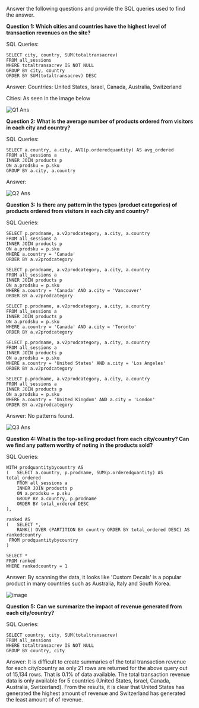 Answer the following questions and provide the SQL queries used to find the answer.

    
**Question 1: Which cities and countries have the highest level of transaction revenues on the site?**


SQL Queries:

```
SELECT city, country, SUM(totaltransacrev)
FROM all_sessions
WHERE totaltransacrev IS NOT NULL
GROUP BY city, country
ORDER BY SUM(totaltransacrev) DESC
```


Answer: 
Countries: United States, Israel, Canada, Australia, Switzerland

Cities: As seen in the image below

![Q1 Ans](https://github.com/user-attachments/assets/58a6532d-6ebb-41cc-9d16-8c8640022f14)

 

**Question 2: What is the average number of products ordered from visitors in each city and country?**


SQL Queries:

```
SELECT a.country, a.city, AVG(p.orderedquantity) AS avg_ordered
FROM all_sessions a
INNER JOIN products p
ON a.prodsku = p.sku 
GROUP BY a.city, a.country
```


Answer:

![Q2 Ans](https://github.com/user-attachments/assets/72ff3cdc-ba22-482d-b6f4-d076063fc64d)



**Question 3: Is there any pattern in the types (product categories) of products ordered from visitors in each city and country?**


SQL Queries:

```
SELECT p.prodname, a.v2prodcategory, a.city, a.country
FROM all_sessions a
INNER JOIN products p
ON a.prodsku = p.sku 
WHERE a.country = 'Canada' 
ORDER BY a.v2prodcategory
```
```
SELECT p.prodname, a.v2prodcategory, a.city, a.country
FROM all_sessions a
INNER JOIN products p
ON a.prodsku = p.sku 
WHERE a.country = 'Canada' AND a.city = 'Vancouver'
ORDER BY a.v2prodcategory
```
```
SELECT p.prodname, a.v2prodcategory, a.city, a.country
FROM all_sessions a
INNER JOIN products p
ON a.prodsku = p.sku 
WHERE a.country = 'Canada' AND a.city = 'Toronto'
ORDER BY a.v2prodcategory
```
```
SELECT p.prodname, a.v2prodcategory, a.city, a.country
FROM all_sessions a
INNER JOIN products p
ON a.prodsku = p.sku 
WHERE a.country = 'United States' AND a.city = 'Los Angeles'
ORDER BY a.v2prodcategory
```
```
SELECT p.prodname, a.v2prodcategory, a.city, a.country
FROM all_sessions a
INNER JOIN products p
ON a.prodsku = p.sku 
WHERE a.country = 'United Kingdom' AND a.city = 'London'
ORDER BY a.v2prodcategory
```


Answer: 
No patterns found. 

![Q3 Ans](https://github.com/user-attachments/assets/87d947ed-3f8c-44c9-927b-48187bab64b5)



**Question 4: What is the top-selling product from each city/country? Can we find any pattern worthy of noting in the products sold?**


SQL Queries:

```
WITH prodquantitybycountry AS 
(	SELECT a.country, p.prodname, SUM(p.orderedquantity) AS total_ordered
	FROM all_sessions a
	INNER JOIN products p
	ON a.prodsku = p.sku
	GROUP BY a.country, p.prodname
	ORDER BY total_ordered DESC
),

ranked AS 
(	SELECT *,
 	RANK() OVER (PARTITION BY country ORDER BY total_ordered DESC) AS rankedcountry
 FROM prodquantitybycountry
)

SELECT * 
FROM ranked
WHERE rankedcountry = 1
```


Answer: 
By scanning the data, it looks like 'Custom Decals' is a popular product in many countries such as Australia, Italy and South Korea. 

![image](https://github.com/user-attachments/assets/b3adb490-50f3-4cdb-b488-a5408c317874)



**Question 5: Can we summarize the impact of revenue generated from each city/country?**


SQL Queries:

```
SELECT country, city, SUM(totaltransacrev)
FROM all_sessions
WHERE totaltransacrev IS NOT NULL
GROUP BY country, city
```

Answer: 
It is difficult to create summaries of the total transaction revenue for each city/country as only 21 rows are returned for the above query out of 15,134 rows. That is 0.1% of data available. The total transaction revenue data is only available for 5 countries (United States, Israel, Canada, Australia, Switzerland). From the results, it is clear that United States has generated the highest amount of revenue and Switzerland has generated the least amount of of revenue. 
